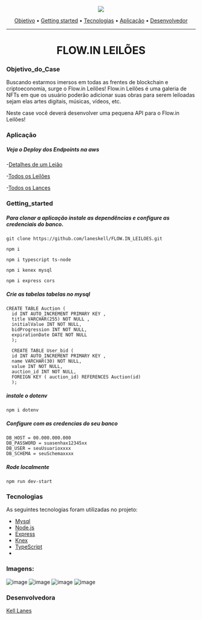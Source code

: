 
<p align="center">
<img  src="https://somosflow.in/static/media/logo-degrade.f39e57c7.png" />
</p>

<p align="center">
 <a href="#objetivo_do_case">Objetivo</a> •
 <a href="#getting_started">Getting started</a> • 
 <a href="#tecnologias">Tecnologias</a> • 
 <a href="#aplicação">Aplicação</a> • 
 <a href="#desenvolvedora">Desenvolvedor</a> 
</p>
</h3>
  
<hr>

<h1 align="center">FLOW.IN LEILÕES</h1>

### Objetivo_do_Case

<p>Buscando estarmos imersos em todas as frentes de blockchain e criptoeconomia, surge o Flow.in Leilões!
Flow.in Leilões é uma galeria de NFTs em que os usuário poderão adicionar suas obras para serem leiloadas sejam elas artes digitais, músicas, vídeos, etc.</p>
<p>Neste case você deverá desenvolver uma pequena API para o Flow.in Leilões!</p>

### Aplicação
##### Veja o Deploy dos Endpoints na aws
-[Detalhes de um Leião](http://ec2-15-228-23-22.sa-east-1.compute.amazonaws.com:3001/Auction/1)

-[Todos os Leilões]( http://ec2-15-228-23-22.sa-east-1.compute.amazonaws.com:3001/Auction)

-[Todos os Lances](http://ec2-15-228-23-22.sa-east-1.compute.amazonaws.com:3001/Auction/bid)

### Getting_started
##### Para clonar a aplicação instale as dependências e configure as credenciais do banco.
```
git clone https://github.com/laneskell/FLOW.IN_LEILOES.git
```
```
npm i
```
```
npm i typescript ts-node 
```
```
npm i kenex mysql
```
```
npm i express cors
```
##### Crie as tabelas tabelas no mysql
```
CREATE TABLE Auction (
  id INT AUTO_INCREMENT PRIMARY KEY ,
  title VARCHAR(255) NOT NULL ,
  initialValue INT NOT NULL, 
  bidProgression INT NOT NULL,
  expirationDate DATE NOT NULL 
  );
  
  CREATE TABLE User_bid (
  id INT AUTO_INCREMENT PRIMARY KEY ,
  name VARCHAR(30) NOT NULL,
  value INT NOT NULL,
  auction_id INT NOT NULL,
  FOREIGN KEY ( auction_id) REFERENCES Auction(id)
  );

```
##### instale o dotenv 
```
npm i dotenv
```
##### Configure com as credencias do seu banco
```
DB_HOST = 00.000.000.000
DB_PASSWORD = suasenhax12345xx
DB_USER = seuUsuarioxxxx
DB_SCHEMA = seuSchemaxxxx

```
##### Rode localmente
```
npm run dev-start
```

### Tecnologias

As seguintes tecnologias foram utilizadas no projeto:

- [Mysql](https://dev.mysql.com/doc/)
- [Node.js](https://nodejs.org/en/)
- [Express](https://expressjs.com/)
- [Knex](http://knexjs.org/)
- [TypeScript](https://www.typescriptlang.org/docs/)
- 
### Imagens: 

![image](https://user-images.githubusercontent.com/77758983/120268650-95ce7180-c27c-11eb-932f-b7ad4bcef0b8.png)
![image](https://user-images.githubusercontent.com/77758983/120268969-43418500-c27d-11eb-8732-b6c522f3c952.png)
![image](https://user-images.githubusercontent.com/77758983/120269241-cf53ac80-c27d-11eb-949c-d5a60d6667c7.png)
![image](https://user-images.githubusercontent.com/77758983/120269276-e09cb900-c27d-11eb-94ce-92496f4437e8.png)


### Desenvolvedora

 <a href="https://www.linkedin.com/in/kell-lanes-dev/">Kell Lanes </a>

